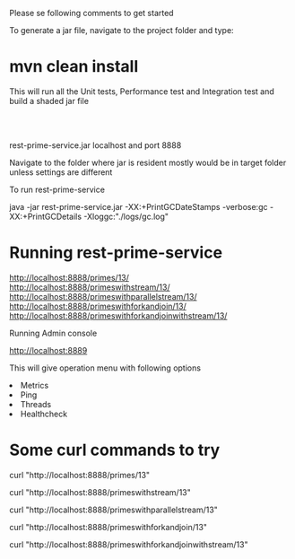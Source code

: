 <p> Please se following comments to get started</p>

<p>To generate a jar file, navigate to the project folder and type:</p>
<h1> mvn clean install</h1>
<p>This will run all the Unit tests, Performance test and Integration test and build a shaded jar file</p>
<br/>
<br/>


<p>rest-prime-service.jar localhost and port 8888</p>
Navigate to the folder where jar is resident mostly would be in target folder unless settings are different
<p>To run rest-prime-service</p>
<p>java -jar rest-prime-service.jar -XX:+PrintGCDateStamps -verbose:gc -XX:+PrintGCDetails -Xloggc:"./logs/gc.log"</p>

<h1>Running rest-prime-service</h1>
<a href='http://localhost:8888/primes/13'>http://localhost:8888/primes/13/</a>
</br>
<a href='http://localhost:8888/primeswithstream/13'>http://localhost:8888/primeswithstream/13/</a>
<br/>
<a href='http://localhost:8888/primeswithparallelstream/13'>http://localhost:8888/primeswithparallelstream/13/</a>
<br/>
<a href='http://localhost:8888/primeswithforkandjoin/13'>http://localhost:8888/primeswithforkandjoin/13/</a>
<br/>
<a href='http://localhost:8888/primeswithforkandjoinwithstream/13'>http://localhost:8888/primeswithforkandjoinwithstream/13/</a>
</br>

<p>Running Admin console</p>
<a href='http://localhost:8889'>http://localhost:8889</a>
<br/>
<p>This will give operation menu with following options
<li>Metrics</li>
<li>Ping</li>
<li>Threads</li>
<li>Healthcheck</li>
</p>

<h1>Some curl commands to try</h1>
<p>curl "http://localhost:8888/primes/13"</p>
<p>curl "http://localhost:8888/primeswithstream/13"</p>
<p>curl "http://localhost:8888/primeswithparallelstream/13"</p>
<p>curl "http://localhost:8888/primeswithforkandjoin/13"</p>
<p>curl "http://localhost:8888/primeswithforkandjoinwithstream/13"</p>









